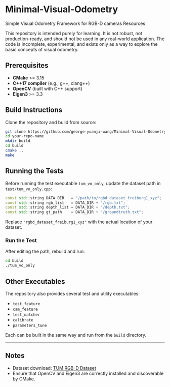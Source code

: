 # Minimal-Visual-Odometry
Simple Visual Odometry Framework for RGB-D cameras Resources

This repository is intended purely for learning. It is not robust, not production-ready, and should not be used in any real-world application. The code is incomplete, experimental, and exists only as a way to explore the basic concepts of visual odometry.

## Prerequisites

* **CMake** >= 3.15
* **C++17 compiler** (e.g., g++, clang++)
* **OpenCV** (built with C++ support)
* **Eigen3** >= 3.3

## Build Instructions

Clone the repository and build from source:

```bash
git clone https://github.com/george-yuanji-wang/Minimal-Visual-Odometry.git
cd your-repo-name
mkdir build
cd build
cmake ..
make
```

## Running the Tests

Before running the test executable `tum_vo_only`, update the dataset path in
`test/tum_vo_only.cpp`:

```cpp
const std::string DATA_DIR   = "/path/to/rgbd_dataset_freiburg1_xyz";
const std::string rgb_list   = DATA_DIR + "/rgb.txt";
const std::string depth_list = DATA_DIR + "/depth.txt";
const std::string gt_path    = DATA_DIR + "/groundtruth.txt";
```

Replace `"rgbd_dataset_freiburg1_xyz"` with the actual location of your dataset.

### Run the Test

After editing the path, rebuild and run:

```bash
cd build
./tum_vo_only
```

## Other Executables

The repository also provides several test and utility executables:

* `test_feature`
* `cam_feature`
* `test_matcher`
* `calibrate`
* `parameters_tune`

Each can be built in the same way and run from the `build` directory.

---

## Notes

* Dataset download: [TUM RGB-D Dataset](https://vision.in.tum.de/data/datasets/rgbd-dataset)
* Ensure that OpenCV and Eigen3 are correctly installed and discoverable by CMake.
